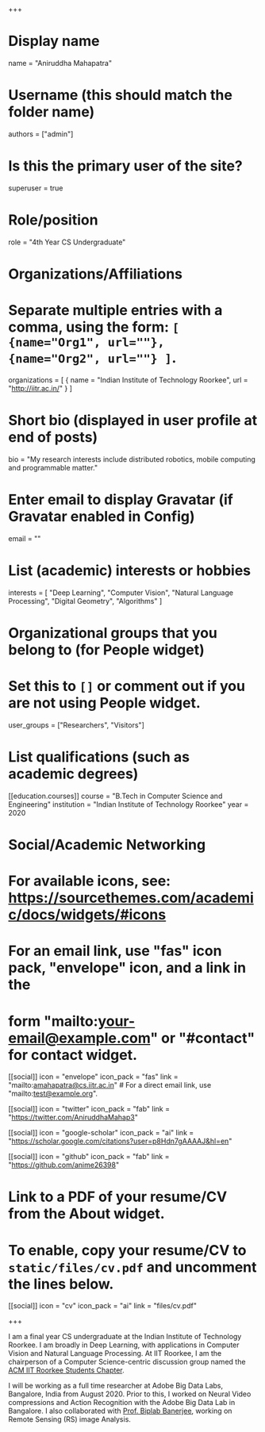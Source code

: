 +++
# Display name
name = "Aniruddha Mahapatra"

# Username (this should match the folder name)
authors = ["admin"]

# Is this the primary user of the site?
superuser = true

# Role/position
role = "4th Year CS Undergraduate"

# Organizations/Affiliations
#   Separate multiple entries with a comma, using the form: `[ {name="Org1", url=""}, {name="Org2", url=""} ]`.
organizations = [ { name = "Indian Institute of Technology Roorkee", url = "http://iitr.ac.in/" } ]

# Short bio (displayed in user profile at end of posts)
bio = "My research interests include distributed robotics, mobile computing and programmable matter."

# Enter email to display Gravatar (if Gravatar enabled in Config)
email = ""

# List (academic) interests or hobbies
interests = [
  "Deep Learning",
  "Computer Vision",
  "Natural Language Processing",
  "Digital Geometry",
  "Algorithms"
]

# Organizational groups that you belong to (for People widget)
#   Set this to `[]` or comment out if you are not using People widget.
user_groups = ["Researchers", "Visitors"]

# List qualifications (such as academic degrees)
[[education.courses]]
  course = "B.Tech in Computer Science and Engineering"
  institution = "Indian Institute of Technology Roorkee"
  year = 2020

# Social/Academic Networking
# For available icons, see: https://sourcethemes.com/academic/docs/widgets/#icons
#   For an email link, use "fas" icon pack, "envelope" icon, and a link in the
#   form "mailto:your-email@example.com" or "#contact" for contact widget.

[[social]]
  icon = "envelope"
  icon_pack = "fas"
  link = "mailto:amahapatra@cs.iitr.ac.in"  # For a direct email link, use "mailto:test@example.org".

[[social]]
  icon = "twitter"
  icon_pack = "fab"
  link = "https://twitter.com/AniruddhaMahap3"

[[social]]
  icon = "google-scholar"
  icon_pack = "ai"
  link = "https://scholar.google.com/citations?user=p8Hdn7gAAAAJ&hl=en"

[[social]]
  icon = "github"
  icon_pack = "fab"
  link = "https://github.com/anime26398"

# Link to a PDF of your resume/CV from the About widget.
# To enable, copy your resume/CV to `static/files/cv.pdf` and uncomment the lines below.
[[social]]
  icon = "cv"
  icon_pack = "ai"
  link = "files/cv.pdf"

+++

I am a final year CS undergraduate at the Indian Institute of Technology Roorkee. I am broadly in Deep Learning, with applications in Computer Vision and Natural Language Processing. At IIT Roorkee, I am the chairperson of a Computer Science-centric discussion group named the [ACM IIT Roorkee Students Chapter](https://iitr.acm.org).

I will be working as a full time researcher at Adobe Big Data Labs, Bangalore, India from August 2020. Prior to this, I worked on Neural Video compressions and Action Recognition with the Adobe Big Data Lab in Bangalore. I also collaborated with [Prof. Biplab Banerjee](https://bbanerjee.netlify.app/), working on Remote Sensing (RS) image Analysis.